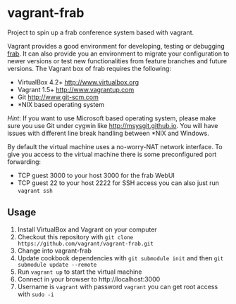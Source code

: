 vagrant-frab
============

Project to spin up a frab conference system based with vagrant.

Vagrant provides a good environment for developing, testing or debugging [frab](http://frab.github.io/frab/).
It can also provide you an environment to migrate your configuration to newer versions or test new functionalities from feature branches and future versions.
The Vagrant box of frab requires the following:
- VirtualBox 4.2+ http://www.virtualbox.org
- Vagrant 1.5+ http://www.vagrantup.com
- Git http://www.git-scm.com
- *NIX based operating system

*Hint*: If you want to use Microsoft based operating system, please make sure you use Git under cygwin like http://msysgit.github.io.
You will have issues with different line break handling between *NIX and Windows.

By default the virtual machine uses a no-worry-NAT network interface. To give you access to the virtual machine there is some preconfigured port forwarding:
- TCP guest 3000 to your host 3000 for the frab WebUI
- TCP guest 22 to your host 2222 for SSH access you can also just run `vagrant ssh`

Usage
-----
1. Install VirtualBox and Vagrant on your computer
2. Checkout this repository with `git clone https://github.com/vagrant/vagrant-frab.git`
3. Change into vagrant-frab
4. Update cookbook dependencies with `git submodule init` and then `git submodule update --remote`
5. Run `vagrant up` to start the virtual machine
6. Connect in your browser to http://localhost:3000
7. Username is `vagrant` with password `vagrant` you can get root access with `sudo -i`
